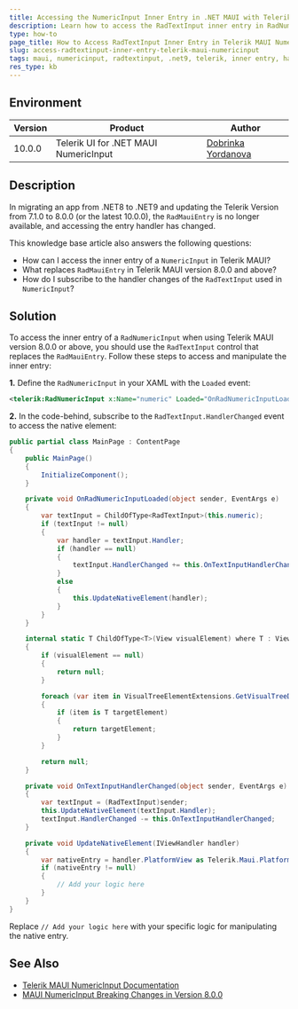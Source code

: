 ```yaml
---
title: Accessing the NumericInput Inner Entry in .NET MAUI with Telerik UI
description: Learn how to access the RadTextInput inner entry in RadNumericInput when using Telerik MAUI version 8.0.0 or above.
type: how-to
page_title: How to Access RadTextInput Inner Entry in Telerik MAUI NumericInput
slug: access-radtextinput-inner-entry-telerik-maui-numericinput
tags: maui, numericinput, radtextinput, .net9, telerik, inner entry, handler
res_type: kb
---
```


## Environment


| Version | Product | Author | 
| --- | --- | ---- | 
| 10.0.0 | Telerik UI for .NET MAUI NumericInput | [Dobrinka Yordanova](https://www.telerik.com/blogs/author/dobrinka-yordanova) | 

## Description

In migrating an app from .NET8 to .NET9 and updating the Telerik Version from 7.1.0 to 8.0.0 (or the latest 10.0.0), the `RadMauiEntry` is no longer available, and accessing the entry handler has changed. 

This knowledge base article also answers the following questions:
- How can I access the inner entry of a `NumericInput` in Telerik MAUI?
- What replaces `RadMauiEntry` in Telerik MAUI version 8.0.0 and above?
- How do I subscribe to the handler changes of the `RadTextInput` used in `NumericInput`?

## Solution

To access the inner entry of a `RadNumericInput` when using Telerik MAUI version 8.0.0 or above, you should use the `RadTextInput` control that replaces the `RadMauiEntry`. Follow these steps to access and manipulate the inner entry:


**1.** Define the `RadNumericInput` in your XAML with the `Loaded` event:

   ```xml
   <telerik:RadNumericInput x:Name="numeric" Loaded="OnRadNumericInputLoaded"/>
   ```

**2.** In the code-behind, subscribe to the `RadTextInput.HandlerChanged` event to access the native element:

   ```csharp
   public partial class MainPage : ContentPage
   {
       public MainPage()
       {
           InitializeComponent();
       }

       private void OnRadNumericInputLoaded(object sender, EventArgs e)
       {
           var textInput = ChildOfType<RadTextInput>(this.numeric);
           if (textInput != null)
           {
               var handler = textInput.Handler;
               if (handler == null)
               {
                   textInput.HandlerChanged += this.OnTextInputHandlerChanged;
               }
               else
               {
                   this.UpdateNativeElement(handler);
               }
           }
       }

       internal static T ChildOfType<T>(View visualElement) where T : View
       {
           if (visualElement == null)
           {
               return null;
           }

           foreach (var item in VisualTreeElementExtensions.GetVisualTreeDescendants(visualElement))
           {
               if (item is T targetElement)
               {
                   return targetElement;
               }
           }

           return null;
       }

       private void OnTextInputHandlerChanged(object sender, EventArgs e)
       {
           var textInput = (RadTextInput)sender;
           this.UpdateNativeElement(textInput.Handler);
           textInput.HandlerChanged -= this.OnTextInputHandlerChanged;
       }

       private void UpdateNativeElement(IViewHandler handler)
       {
           var nativeEntry = handler.PlatformView as Telerik.Maui.Platform.RadMauiTextInput;
           if (nativeEntry != null)
           {
               // Add your logic here
           }
       }
   }
   ```

Replace `// Add your logic here` with your specific logic for manipulating the native entry.

## See Also

- [Telerik MAUI NumericInput Documentation](https://docs.telerik.com/devtools/maui/controls/numericinput/overview)
- [MAUI NumericInput Breaking Changes in Version 8.0.0](https://docs.telerik.com/devtools/maui/upgrade/breaking-changes/8-0-0#numericinput)
